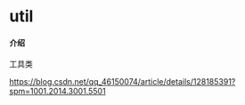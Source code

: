 # util

#### 介绍
工具类


https://blog.csdn.net/qq_46150074/article/details/128185391?spm=1001.2014.3001.5501


